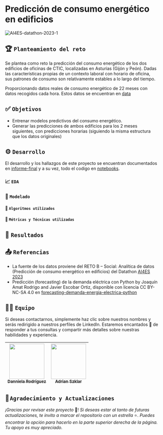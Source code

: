 # Predicción de consumo energético en edificios

![AI4ES-datathon-2023-1](https://www.ai4es.com/wp-content/uploads/AI4ES-datathon-2023-1.png)

## 🏆 ```​Planteamiento del reto```

Se plantea como reto la predicción del consumo energético de los dos edificios de oficinas de CTIC, localizadas en Asturias (Gijón y Peón). Dadas las características propias de un contexto laboral con horario de oficina, sus patrones de consumo son relativamente estables a lo largo del tiempo.

Proporcionando datos reales de consumo energético de 22 meses con datos recogidos cada hora. Estos datos se encuentran en [data]()

## ✅ ```Objetivos```

- Entrenar modelos predictivos del consumo energético.
- Generar las predicciones de ambos edificios para los 2 meses siguientes, con predicciones horarias (siguiendo la misma estructura que los datos originales)

## ⚙️ ```​Desarrollo```

El desarrollo y los hallazgos de este proyecto se encuentran documentados en [informe-final]() y a su vez, todo el codigo en [notebooks]().

### 📈 ```EDA```

### 🤖 ```Modelado```

#### 🧮 ```Algoritmos utilizados```

#### 🔎 ```Métricas y Técnicas utilizadas```

## 🎯 ```Resultados```

## 📤 ```Referencias```

- La fuente de los datos proviene del RETO B – Social: Analítica de datos (Predicción de consumo energético en edificios) del Datathon [AI4ES 2023](https://www.ai4es.com/ai4es-datathon-2023/)
- Predicción (forecasting) de la demanda eléctrica con Python by Joaquín Amat Rodrigo and Javier Escobar Ortiz, disponible con licencia CC BY-NC-SA 4.0 en [forecasting-demanda-energia-electrica-python](https://www.cienciadedatos.net/py29-forecasting-demanda-energia-electrica-python.html)

## 👩‍💻 ```Equipo```

Si deseas contactarnos, simplemente haz clic sobre nuestros nombres y serás redirigido a nuestros perfiles de LinkedIn. Estaremos encantados 🤗 de responder a tus consultas y compartir más detalles sobre nuestras habilidades y experiencia.

<div align="center">

| [<img src="https://avatars.githubusercontent.com/u/123108361?v=4" width=115><br><sub>Danniela Rodríguez</sub>](https://www.linkedin.com/in/danniela-rodriguez-jove-/) | [<img src="https://media.licdn.com/dms/image/D4D03AQElXMgVLolofg/profile-displayphoto-shrink_400_400/0/1694541406904?e=1707350400&v=beta&t=LFF0_kM0uI7KDVovObs_8RYredXKUHJQxwFF9LRSYtQ" width=115><br><sub>Adrian Szklar</sub>](https://www.linkedin.com/in/adrian-szklar/) |
 | :---: | :---: |

<div align="left">

## 🙌 ```Agradecimiento y Actualizaciones```

_¡Gracias por revisar este proyecto_ 🤗! _Si deseas estar al tanto de futuras actualizaciones, te invito a marcar el repositorio con un estrella_ ⭐. _Puedes encontrar la opción para hacerlo en la parte superior derecha de la página. Tu apoyo es muy apreciado._